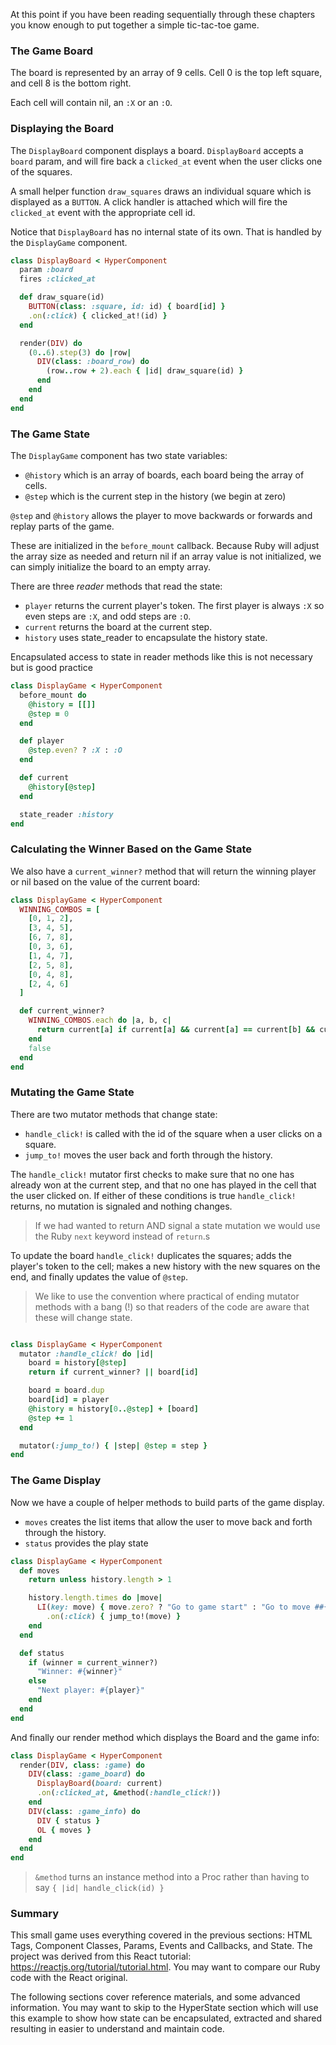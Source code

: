 At this point if you have been reading sequentially through these chapters you know enough to put together a simple tic-tac-toe game.

### The Game Board

The board is represented by an array of 9 cells. Cell 0 is the top left square, and cell 8 is the bottom right.

Each cell will contain nil, an `:X` or an `:O`.

### Displaying the Board

The `DisplayBoard` component displays a board.  `DisplayBoard` accepts a `board` param, and will fire back a `clicked_at` event when the user clicks one of the squares.

A small helper function `draw_squares` draws an individual square which is displayed as a `BUTTON`.  A click handler is attached which
will fire the `clicked_at` event with the appropriate cell id.

Notice that `DisplayBoard` has no internal state of its own.  That is handled by the `DisplayGame` component.

```ruby
class DisplayBoard < HyperComponent
  param :board
  fires :clicked_at

  def draw_square(id)
    BUTTON(class: :square, id: id) { board[id] }
    .on(:click) { clicked_at!(id) }
  end

  render(DIV) do
    (0..6).step(3) do |row|
      DIV(class: :board_row) do
        (row..row + 2).each { |id| draw_square(id) }
      end
    end
  end
end
```

### The Game State

The `DisplayGame` component has two state variables:  
+ `@history` which is an array of boards, each board being the array of cells.
+ `@step` which is the current step in the history (we begin at zero)

`@step` and `@history` allows the player to move backwards or forwards and replay parts of the game.

These are initialized in the `before_mount` callback.  Because Ruby will adjust the array size as needed
and return nil if an array value is not initialized, we can simply initialize the board to an empty array.

There are three *reader* methods that read the state:

+ `player` returns the current player's token.  The first player is always `:X` so even steps
are `:X`, and odd steps are `:O`.
+ `current` returns the board at the current step.
+ `history` uses state_reader to encapsulate the history state.

Encapsulated access to state in reader methods like this is not necessary but is good practice

```ruby
class DisplayGame < HyperComponent
  before_mount do
    @history = [[]]
    @step = 0
  end

  def player
    @step.even? ? :X : :O
  end

  def current
    @history[@step]
  end

  state_reader :history
end
```

### Calculating the Winner Based on the Game State

We also have a `current_winner?` method that will return the winning player or nil based on the value of the current board:

```ruby
class DisplayGame < HyperComponent
  WINNING_COMBOS = [
    [0, 1, 2],
    [3, 4, 5],
    [6, 7, 8],
    [0, 3, 6],
    [1, 4, 7],
    [2, 5, 8],
    [0, 4, 8],
    [2, 4, 6]
  ]

  def current_winner?
    WINNING_COMBOS.each do |a, b, c|
      return current[a] if current[a] && current[a] == current[b] && current[a] == current[c]
    end
    false
  end
end
```

### Mutating the Game State

There are two mutator methods that change state:
+ `handle_click!` is called with the id of the square when a user clicks on a square.
+ `jump_to!` moves the user back and forth through the history.

The `handle_click!` mutator first checks to make sure that no one has already won at the current step, and that
no one has played in the cell that the user clicked on.  If either of these conditions is true `handle_click!`
returns, no mutation is signaled and nothing changes.

> If we had wanted to return AND signal a state mutation we would use the Ruby `next` keyword instead of `return`.s

To update the board `handle_click!` duplicates the squares; adds the player's token to the cell; makes a new
history with the new squares on the end, and finally updates the value of `@step`.

> We like to use the convention where practical of ending mutator methods with a bang (!) so that readers of the
code are aware that these will change state.

```ruby

class DisplayGame < HyperComponent
  mutator :handle_click! do |id|
    board = history[@step]
    return if current_winner? || board[id]

    board = board.dup
    board[id] = player
    @history = history[0..@step] + [board]
    @step += 1
  end

  mutator(:jump_to!) { |step| @step = step }
end
```

### The Game Display

Now we have a couple of helper methods to build parts of the game display.

+ `moves` creates the list items that allow the user to move back and forth through the history.
+ `status` provides the play state

```ruby
class DisplayGame < HyperComponent
  def moves
    return unless history.length > 1

    history.length.times do |move|
      LI(key: move) { move.zero? ? "Go to game start" : "Go to move ##{move}" }
        .on(:click) { jump_to!(move) }
    end
  end

  def status
    if (winner = current_winner?)
      "Winner: #{winner}"
    else
      "Next player: #{player}"
    end
  end
end
```

And finally our render method which displays the Board and the game info:

```ruby
class DisplayGame < HyperComponent
  render(DIV, class: :game) do
    DIV(class: :game_board) do
      DisplayBoard(board: current)
      .on(:clicked_at, &method(:handle_click!))
    end
    DIV(class: :game_info) do
      DIV { status }
      OL { moves }
    end
  end
end
```

> `&method` turns an instance method into a Proc rather than having to say `{ |id| handle_click(id) }`

### Summary

This small game uses everything covered in the previous sections: HTML Tags, Component Classes, Params, Events and Callbacks, and State.
The project was derived from this React tutorial: https://reactjs.org/tutorial/tutorial.html.
You may want to compare our Ruby code with the React original.


The following sections cover reference materials, and some advanced information.  You may want to skip to the HyperState section which
will use this example to show how state can be encapsulated, extracted and shared resulting in easier to understand and maintain code.
